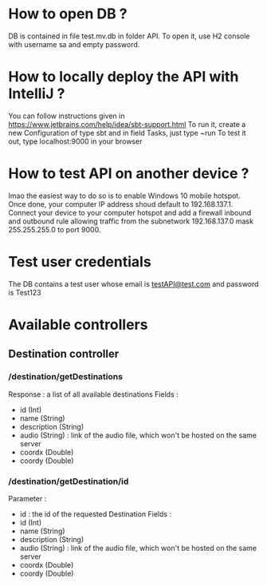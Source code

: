 # How to open DB ?
DB is contained in file test.mv.db in folder API.
To open it, use H2 console with username sa and empty password.

# How to locally deploy the API with IntelliJ ? 
You can follow instructions given in https://www.jetbrains.com/help/idea/sbt-support.html
To run it, create a new Configuration of type sbt and in field Tasks, just type ~run
To test it out, type localhost:9000 in your browser

# How to test API on another device ? 
Imao the easiest way to do so is to enable Windows 10 mobile hotspot. Once done, your computer IP address shoud default to 192.168.137.1. 
Connect your device to your computer hotspot and add a firewall inbound and outbound rule allowing traffic from the subnetwork 192.168.137.0 mask 255.255.255.0 to port 9000. 

# Test user credentials
The DB contains a test user whose email is testAPI@test.com and password is Test123
	
# Available controllers
## Destination controller
### /destination/getDestinations
Response : a list of all available destinations
Fields : 
 - id (Int)
 - name (String)
 - description (String)
 - audio (String) : link of the audio file, which won't be hosted on the same server
 - coordx (Double)
 - coordy (Double)

### /destination/getDestination/id
Parameter : 
 - id : the id of the requested Destination
Fields : 
 - id (Int)
 - name (String)
 - description (String)
 - audio (String) : link of the audio file, which won't be hosted on the same server
 - coordx (Double)
 - coordy (Double)